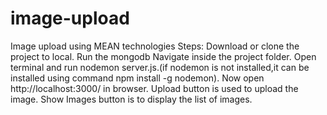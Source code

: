 # image-upload
Image upload using MEAN technologies
Steps:
Download or clone the project to local.
Run the mongodb
Navigate inside the project folder.
Open terminal and run nodemon server.js.(if nodemon is not installed,it can be installed using command npm install -g nodemon).
Now open http://localhost:3000/ in browser.
Upload button is used to upload the image.
Show Images button is to display the list of images.
